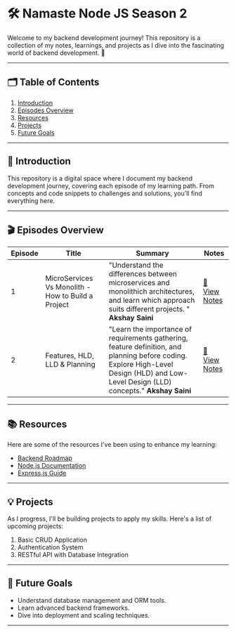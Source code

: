 # 🛠️ Namaste Node JS Season 2

Welcome to my backend development journey! This repository is a collection of my notes, learnings, and projects as I dive into the fascinating world of backend development. 🚀

---

## 🗂️ Table of Contents

1. [Introduction](#-introduction)
2. [Episodes Overview](#-episodes-overview)
3. [Resources](#-resources)
4. [Projects](#-projects)
5. [Future Goals](#-future-goals)

---

## 📖 Introduction

This repository is a digital space where I document my backend development journey, covering each episode of my learning path. From concepts and code snippets to challenges and solutions, you’ll find everything here.

---

## 🎬 Episodes Overview

| **Episode** | **Title**              | **Summary**                                                                 | **Notes**                                      |
|-------------|------------------------|-----------------------------------------------------------------------------|-----------------------------------------------|
| 1           | MicroServices Vs Monolith - How to Build a Project        | "Understand the differences between microservices and monolithich architectures, and learn which approach suits different projects. "  **Akshay Saini**             | [📄 View Notes](./Episode%2001%20Microservices%20Vs%20Monolith/Readme.md)     |
| 2           | Features, HLD, LLD & Planning | "Learn the importance of requirements gathering, feature definition, and planning before coding. Explore High-Level Design (HLD) and Low-Level Design (LLD) concepts." **Akshay Saini** | [📄 View Notes](./Episode%2002%20Features%2C%20HLD%2C%20LLD%20%26%20Planning/Readme.md) |

---

## 📚 Resources

Here are some of the resources I've been using to enhance my learning:

- [Backend Roadmap](https://roadmap.sh/backend)
- [Node.js Documentation](https://nodejs.org/en/docs/)
- [Express.js Guide](https://expressjs.com/)

---

## 💡 Projects

As I progress, I'll be building projects to apply my skills. Here's a list of upcoming projects:

1. Basic CRUD Application
2. Authentication System
3. RESTful API with Database Integration

---

## 🎯 Future Goals

- Understand database management and ORM tools.
- Learn advanced backend frameworks.
- Dive into deployment and scaling techniques.

---
